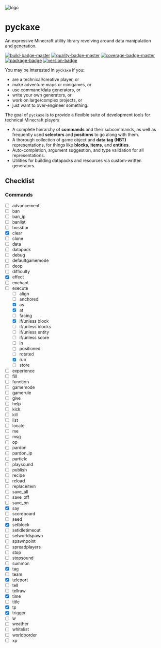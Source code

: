 ![logo]

# pyckaxe
An expressive Minecraft utility library revolving around data manipulation and generation.

[![build-badge-master]](https://travis-ci.org/Arcensoth/pyckaxe)
[![quality-badge-master]](https://app.codacy.com/project/Arcensoth/pyckaxe/dashboard)
[![coverage-badge-master]](https://codecov.io/gh/Arcensoth/pyckaxe/branch/master)
[![package-badge]](https://pypi.python.org/pypi/pyckaxe/)
[![version-badge]](https://pypi.python.org/pypi/pyckaxe/)

You may be interested in `pyckaxe` if you:

- are a technical/creative player, or
- make adventure maps or minigames, or
- use command/data generators, or
- write your own generators, or
- work on large/complex projects, or
- just want to over-engineer something.

The goal of `pyckaxe` is to provide a flexible suite of development tools for technical Minecraft players:

- A complete hierarchy of **commands** and their subcommands, as well as frequently used **selectors** and **positions** to go along with them.
- A thorough collection of game object and **data tag (NBT)** representations, for things like **blocks**, **items**, and **entities**.
- Auto-completion, argument suggestion, and type validation for all representations.
- Utilities for building datapacks and resources via custom-written generators.

## Checklist
### Commands
- [ ] advancement
- [ ] ban
- [ ] ban_ip
- [ ] banlist
- [ ] bossbar
- [x] clear
- [ ] clone
- [ ] data
- [ ] datapack
- [ ] debug
- [ ] defaultgamemode
- [ ] deop
- [ ] difficulty
- [x] effect
- [ ] enchant
- [ ] execute
    - [ ] align
    - [ ] anchored
    - [x] as
    - [x] at
    - [ ] facing
    - [x] if/unless block
    - [ ] if/unless blocks
    - [ ] if/unless entity
    - [ ] if/unless score
    - [ ] in
    - [ ] positioned
    - [ ] rotated
    - [x] run
    - [ ] store
- [ ] experience
- [ ] fill
- [ ] function
- [ ] gamemode
- [ ] gamerule
- [ ] give
- [ ] help
- [ ] kick
- [ ] kill
- [ ] list
- [ ] locate
- [ ] me
- [ ] msg
- [ ] op
- [ ] pardon
- [ ] pardon_ip
- [ ] particle
- [ ] playsound
- [ ] publish
- [ ] recipe
- [ ] reload
- [ ] replaceitem
- [ ] save_all
- [ ] save_off
- [ ] save_on
- [x] say
- [ ] scoreboard
- [ ] seed
- [x] setblock
- [ ] setidletimeout
- [ ] setworldspawn
- [ ] spawnpoint
- [ ] spreadplayers
- [ ] stop
- [ ] stopsound
- [ ] summon
- [x] tag
- [ ] team
- [x] teleport
- [ ] tell
- [ ] tellraw
- [x] time
- [ ] title
- [x] tp
- [x] trigger
- [ ] w
- [ ] weather
- [ ] whitelist
- [ ] worldborder
- [ ] xp

[logo]: https://i.imgur.com/FkxD7fJ.png
[build-badge-master]: https://img.shields.io/travis/Arcensoth/pyckaxe/master.svg?label=build
[quality-badge-master]: https://img.shields.io/codacy/grade/a01ea39de1ed48319c18365ad5545f65/master.svg?label=quality
[coverage-badge-master]: https://img.shields.io/codecov/c/github/Arcensoth/pyckaxe/master.svg?label=coverage
[package-badge]: https://img.shields.io/pypi/v/pyckaxe.svg
[version-badge]: https://img.shields.io/pypi/pyversions/pyckaxe.svg
